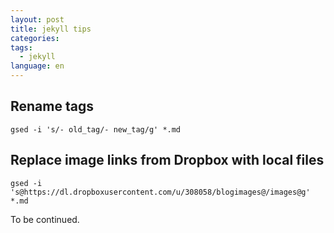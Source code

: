 ```yaml
---
layout: post
title: jekyll tips
categories: 
tags:
  - jekyll
language: en
---
```


## Rename tags

    gsed -i 's/- old_tag/- new_tag/g' *.md

## Replace image links from Dropbox with local files

    gsed -i 's@https://dl.dropboxusercontent.com/u/308058/blogimages@/images@g' *.md

To be continued.
